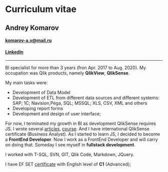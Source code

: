 # Curriculum vitae
## Andrey Komarov
#### komarov-a.v@mail.ru
#### [LinkedIn](https://www.linkedin.com/in/andrey-komarov-08a3b9143/)
-----------------------
BI specialist for more than 3 years (fron Apr. 2017 to Aug. 2020). My occupation was Qlik products, namely **QlikView**, **QlikSense**. 

My main tasks were: 
* Development of Data Model
* Development of ETL from different data sources and different systems:
SAP; 1C; Navision,Pega, SQL; MSSQL; XLS, CSV, XML and others
* Developing report forms
* Development and design of user interface;

For now, I terminated my growth in BI as development QlikSense requires JS. I wrote several [articles][1], [course][2]. And I have international QlikSense certificate (Business Analyst). 
As I started to learn JS, I decided to become a **FrontEnd Developer**. Now I work as a FrontEnd Developer and will carry on doing that. Someday I see myself in **fullstack development**.

I worked with T-SQL, SVN, GIT, Qlik Code, Markdown, JQuery. 

I have EF SET [certificate](https://www.efset.org/cert/i4DevU) with English level of **C1** (Advanced); 

[1]: https://korusconsulting.ru/press-center/publications/analiz-portovykh-biznes-protsessov-kontrol-ot-perevalki-do-morskoy-perevozki/?sphrase_id=11206 "Анализ портовых бизнес-процессов: контроль от перевалки до морской перевозки"
[2]: https://www.udemy.com/course/qlikviewforstudents/learn/lecture/16915780#overview "QlikView для начинающих"
